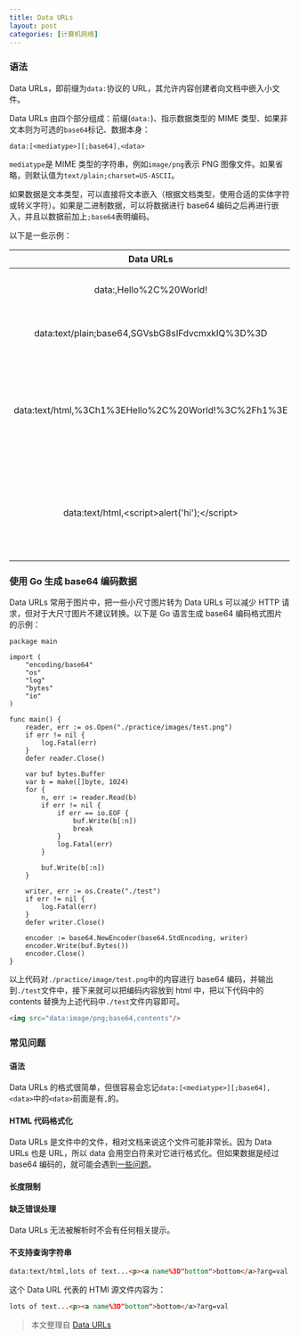 ```yaml
---
title: Data URLs
layout: post
categories: [计算机网络]
---
```


### 语法

Data URLs，即前缀为`data:`协议的 URL，其允许内容创建者向文档中嵌入小文件。

Data URLs 由四个部分组成：前缀(`data:`)、指示数据类型的 MIME 类型、如果非文本则为可选的`base64`标记、数据本身：

```
data:[<mediatype>][;base64],<data>
```

`mediatype`是 MIME 类型的字符串，例如`image/png`表示 PNG 图像文件。如果省略，则默认值为`text/plain;charset=US-ASCII`。

如果数据是文本类型，可以直接将文本嵌入（根据文档类型，使用合适的实体字符或转义字符）。如果是二进制数据，可以将数据进行 base64 编码之后再进行嵌入，并且以数据前加上`;base64`表明编码。

以下是一些示例：

| Data URLs | 说明 |
| :--: | :--: |
| data:,Hello%2C%20World! | 简单的 text/plain 类型数据 |
| data:text/plain;base64,SGVsbG8sIFdvcmxkIQ%3D%3D | 上一条示例的 base64 编码版本 |
| data:text/html,%3Ch1%3EHello%2C%20World!%3C%2Fh1%3E | 一个 HTML 文档源代码 <h1>Hello, World</h1> |
| data:text/html,&lt;script&gt;alert('hi');&lt;/script&gt; | 一个会执行 JavaScript alert 的 HTML 文档。注意 script 标签必须封闭 |

### 使用 Go 生成 base64 编码数据

Data URLs 常用于图片中，把一些小尺寸图片转为 Data URLs 可以减少 HTTP 请求，但对于大尺寸图片不建议转换。以下是 Go 语言生成 base64 编码格式图片的示例：

```
package main

import (
	"encoding/base64"
	"os"
	"log"
	"bytes"
	"io"
)

func main() {
	reader, err := os.Open("./practice/images/test.png")
	if err != nil {
		log.Fatal(err)
	}
	defer reader.Close()

	var buf bytes.Buffer
	var b = make([]byte, 1024)
	for {
		n, err := reader.Read(b)
		if err != nil {
			if err == io.EOF {
				buf.Write(b[:n])
				break
			}
			log.Fatal(err)
		}

		buf.Write(b[:n])
	}

	writer, err := os.Create("./test")
	if err != nil {
		log.Fatal(err)
	}
	defer writer.Close()

	encoder := base64.NewEncoder(base64.StdEncoding, writer)
	encoder.Write(buf.Bytes())
	encoder.Close()
}
```

以上代码对`./practice/image/test.png`中的内容进行 base64 编码，并输出到`./test`文件中，接下来就可以把编码内容放到 html 中，把以下代码中的 contents 替换为上述代码中`./test`文件内容即可。

```html
<img src="data:image/png;base64,contents"/>
```

### 常见问题

#### 语法

Data URLs 的格式很简单，但很容易会忘记`data:[<mediatype>][;base64],<data>`中的`<data>`前面是有`,`的。

#### HTML 代码格式化

Data URLs 是文件中的文件，相对文档来说这个文件可能非常长。因为 Data URLs 也是 URL，所以 data 会用空白符来对它进行格式化。但如果数据是经过 base64 编码的，就可能会遇到[一些问题](http://bugzilla.mozilla.org/show_bug.cgi?id=73026#c12)。

#### 长度限制

#### 缺乏错误处理

Data URLs 无法被解析时不会有任何相关提示。

#### 不支持查询字符串

```html
data:text/html,lots of text...<p><a name%3D"bottom">bottom</a>?arg=val
```

这个 Data URL 代表的 HTMl 源文件内容为：

```html
lots of text...<p><a name%3D"bottom">bottom</a>?arg=val
```

> 本文整理自 [Data URLs](https://developer.mozilla.org/zh-CN/docs/Web/HTTP/data_URIs)
